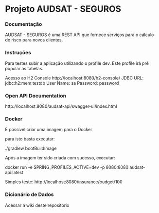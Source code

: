 # Projeto AUDSAT - SEGUROS

### Documentação

AUDSAT - SEGUROS é uma REST API que fornece serviços para o cálculo de risco
para novos clientes.

### Instruções

Para testes subir a aplicação utilizando o profile dev. Este profile irá pré popular
as tabelas.

Acesso ao H2 Console
http://localhost:8080/h2-console/
JDBC URL: jdbc:h2:mem:testdb
User Name: sa
Password: password

### Open API Documentation
http://localhost:8080/audsat-api/swagger-ui/index.html

### Docker
É possível criar uma imagem para o Docker

para isto basta executar:

./gradlew bootBuildImage

Após a imagem ter sido criada com sucesso, executar:

docker run -e SPRING_PROFILES_ACTIVE=dev -p 8080:8080 audsat-api:latest

Simples teste:
http://localhost:8080/insurance/budget/100

### Dicionário de Dados
Acessar a wiki deste repositório

